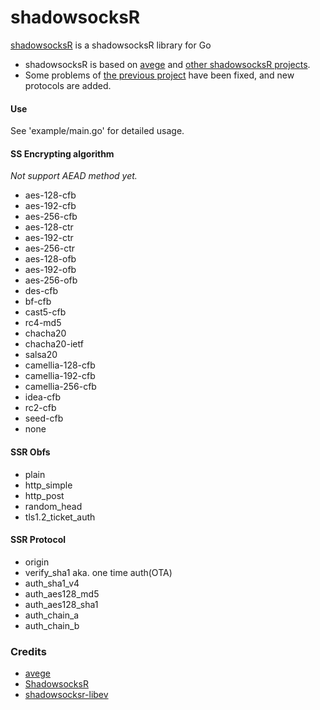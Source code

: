# shadowsocksR

[shadowsocksR](https://github.com/zhangheng0027/shadowsocksR) is a shadowsocksR library for Go

* shadowsocksR is based on [avege](https://github.com/avege/avege) and [other shadowsocksR projects](#Credits). 
* Some problems of [the previous project](https://github.com/sun8911879/shadowsocksR) have been fixed, and new protocols are added.

#### Use

See 'example/main.go' for detailed usage.

#### SS Encrypting algorithm

*Not support AEAD method yet.*

* aes-128-cfb
* aes-192-cfb
* aes-256-cfb
* aes-128-ctr
* aes-192-ctr
* aes-256-ctr
* aes-128-ofb
* aes-192-ofb
* aes-256-ofb
* des-cfb
* bf-cfb
* cast5-cfb
* rc4-md5
* chacha20
* chacha20-ietf
* salsa20
* camellia-128-cfb
* camellia-192-cfb
* camellia-256-cfb
* idea-cfb
* rc2-cfb
* seed-cfb
* none

#### SSR Obfs

- plain
- http_simple
- http_post
- random_head
- tls1.2_ticket_auth

#### SSR Protocol

- origin
- verify_sha1 aka. one time auth(OTA)
- auth_sha1_v4
- auth_aes128_md5
- auth_aes128_sha1
- auth_chain_a
- auth_chain_b

### Credits
* [avege](https://github.com/avege/avege)
* [ShadowsocksR](https://github.com/shadowsocksrr/shadowsocksr)
* [shadowsocksr-libev](https://github.com/shadowsocksr-backup/shadowsocksr-libev)
